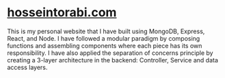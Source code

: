 # [hosseintorabi.com](http://hosseintorabi.com)

This is my personal website that I have built using MongoDB, Express, React,
and Node. I have followed a modular paradigm by composing functions and
assembling components where each piece has its own responsibility. I have
also applied the separation of concerns principle by creating a 3-layer
architecture in the backend: Controller, Service and data access layers.

